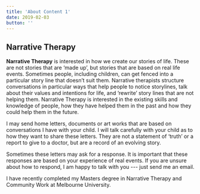 ```yaml
---
title: 'About Content 1'
date: 2019-02-03
button: ''
---
```


## Narrative Therapy

**Narrative Therapy** is interested in how we create our stories of life.  These are not stories that are ‘made up’, but stories that are based on real life events.  Sometimes people, including children, can get fenced into a particular story line that doesn’t suit them.  Narrative therapists structure conversations in particular ways that help people to notice storylines, talk about their values and intentions for life, and ‘rewrite’ story lines that are not helping them.  Narrative Therapy is interested in the existing skills and knowledge of people, how they have helped them in the past and how they could help them in the future.

I may send home letters, documents or art works that are based on conversations I have with your child.  I will talk carefully with your child as to how they want to share these letters.  They are not a statement of ‘truth’ or a report to give to a doctor, but are a record of an evolving story.

Sometimes these letters may ask for a response.  It is important that these responses are based on your experience of real events.  If you are unsure about how to respond, I am happy to talk with you --- just send me an email.

I have recently completed my Masters degree in Narrative Therapy and Community Work at Melbourne University.